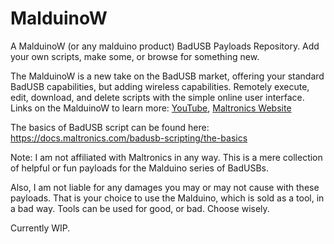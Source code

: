 # MalduinoW
A MalduinoW (or any malduino product) BadUSB Payloads Repository. Add your own scripts, make some, or browse for something new.

The MalduinoW is a new take on the BadUSB market, offering your standard BadUSB capabilities, but adding wireless capabilities. Remotely execute, edit, download, and delete scripts with the simple online user interface.
Links on the MalduinoW to learn more: [YouTube](https://youtu.be/qs9gERSV-bY), [Maltronics Website](https://maltronics.com/collections/malduinos/products/malduino-w)

The basics of BadUSB script can be found here: https://docs.maltronics.com/badusb-scripting/the-basics

Note: I am not affiliated with Maltronics in any way. This is a mere collection of helpful or fun payloads for the Malduino series of BadUSBs.

Also, I am not liable for any damages you may or may not cause with these payloads. That is your choice to use the Malduino, which is sold as a tool, in a bad way. Tools can be used for good, or bad. Choose wisely.

Currently WIP.

